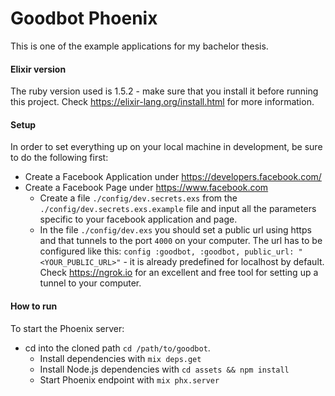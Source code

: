 # Goodbot Phoenix

This is one of the example applications for my bachelor thesis. 

#### Elixir version

The ruby version used is 1.5.2 - make sure that you install it before running this project. 
Check https://elixir-lang.org/install.html for more information.

#### Setup

In order to set everything up on your local machine in development, be sure to do the following first:

  * Create a Facebook Application under https://developers.facebook.com/
  * Create a Facebook Page under https://www.facebook.com
	* Create a file `./config/dev.secrets.exs` from the `./config/dev.secrets.exs.example` file and input all the parameters specific to your facebook application and page. 
	* In the file `./config/dev.exs` you should set a public url using https and that tunnels to the port `4000` on your computer. The url has to be configured like this: `config :goodbot, :goodbot, public_url: "<YOUR_PUBLIC_URL>"` - it is already predefined for localhost by default. Check https://ngrok.io for an excellent and free tool for setting up a tunnel to your computer. 

#### How to run

To start the Phoenix server:

* cd into the cloned path `cd /path/to/goodbot`.
  * Install dependencies with `mix deps.get`
  * Install Node.js dependencies with `cd assets && npm install`
  * Start Phoenix endpoint with `mix phx.server`

